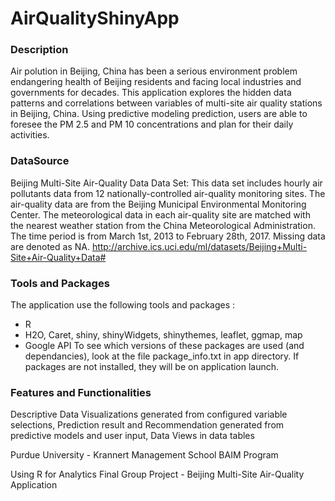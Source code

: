 # AirQualityShinyApp

### Description

Air polution in Beijing, China has been a serious environment problem endangering health of Beijing residents and facing local industries and governments for decades. This application explores the hidden data patterns and correlations between variables of multi-site air quality stations in Beijing, China. Using predictive modeling prediction, users are able to foresee the PM 2.5 and PM 10 concentrations and plan for their daily activities. 

### DataSource

Beijing Multi-Site Air-Quality Data Data Set: This data set includes hourly air pollutants data from 12 nationally-controlled air-quality monitoring sites. The air-quality data are from the Beijing Municipal Environmental Monitoring Center. The meteorological data in each air-quality site are matched with the nearest weather station from the China Meteorological Administration. The time period is from March 1st, 2013 to February 28th, 2017. Missing data are denoted as NA.
http://archive.ics.uci.edu/ml/datasets/Beijing+Multi-Site+Air-Quality+Data#

### Tools and Packages

The application use the following tools and packages : 
- R
- H2O, Caret, shiny, shinyWidgets, shinythemes, leaflet, ggmap, map
- Google API
To see which versions of these packages are used (and dependancies), look at the file package_info.txt in app directory. If packages are not installed, they will be on application launch.

### Features and Functionalities

Descriptive Data Visualizations generated from configured variable selections, 
Prediction result and Recommendation generated from predictive models and user input, 
Data Views in data tables



Purdue University - Krannert Management School BAIM Program

Using R for Analytics Final Group Project - Beijing Multi-Site Air-Quality Application 
